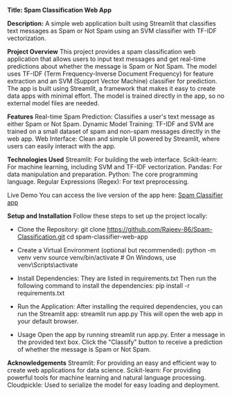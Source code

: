 **Title: Spam Classification Web App**

**Description:** A simple web application built using Streamlit that classifies text messages as Spam or Not Spam using an SVM classifier with TF-IDF vectorization.

**Project Overview**
This project provides a spam classification web application that allows users to input text messages and get real-time predictions about whether the message is Spam or Not Spam. The model uses TF-IDF (Term Frequency-Inverse Document Frequency) for feature extraction and an SVM (Support Vector Machine) classifier for prediction. The app is built using Streamlit, a framework that makes it easy to create data apps with minimal effort. The model is trained directly in the app, so no external model files are needed.

**Features**
Real-time Spam Prediction: Classifies a user's text message as either Spam or Not Spam.
Dynamic Model Training: TF-IDF and SVM are trained on a small dataset of spam and non-spam messages directly in the web app.
Web Interface: Clean and simple UI powered by Streamlit, where users can easily interact with the app.

**Technologies Used**
Streamlit: For building the web interface.
Scikit-learn: For machine learning, including SVM and TF-IDF vectorization.
Pandas: For data manipulation and preparation.
Python: The core programming language.
Regular Expressions (Regex): For text preprocessing.

Live Demo
You can access the live version of the app here: [Spam Classifier app](https://spamclassifierbyrajeev.streamlit.app/)

**Setup and Installation**
Follow these steps to set up the project locally:

- Clone the Repository:
git clone https://github.com/Rajeev-86/Spam-Classification.git 
cd spam-classifier-web-app

- Create a Virtual Environment (optional but recommended):
python -m venv venv
source venv/bin/activate  # On Windows, use venv\Scripts\activate

- Install Dependencies: They are listed in requirements.txt
Then run the following command to install the dependencies: pip install -r requirements.txt

- Run the Application:
After installing the required dependencies, you can run the Streamlit app:
streamlit run app.py
This will open the web app in your default browser.

- Usage
Open the app by running streamlit run app.py.
Enter a message in the provided text box.
Click the "Classify" button to receive a prediction of whether the message is Spam or Not Spam.

**Acknowledgements**
Streamlit: For providing an easy and efficient way to create web applications for data science.
Scikit-learn: For providing powerful tools for machine learning and natural language processing.
Cloudpickle: Used to serialize the model for easy loading and deployment.






